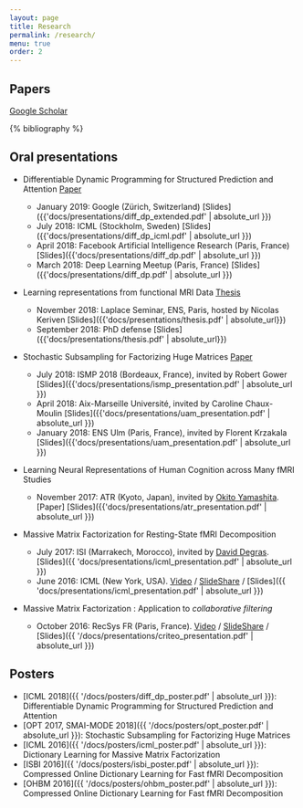 ```yaml
---
layout: page
title: Research
permalink: /research/
menu: true
order: 2
---
```

## Papers

[Google Scholar](https://scholar.google.fr/citations?user=F8riAN8AAAAJ&hl=fr)

{% bibliography %}

## Oral presentations

- Differentiable Dynamic Programming for Structured Prediction and Attention [Paper](https://arxiv.org/abs/1802.03676)
  - January 2019: Google (Zürich, Switzerland) [Slides]({{'docs/presentations/diff_dp_extended.pdf' | absolute_url }})
  - July 2018: ICML (Stockholm, Sweden) [Slides]({{'docs/presentations/diff_dp_icml.pdf' | absolute_url }})
  - April 2018: Facebook Artificial Intelligence Research (Paris, France) [Slides]({{'docs/presentations/diff_dp.pdf' | absolute_url }})
  - March 2018: Deep Learning Meetup (Paris, France) [Slides]({{'docs/presentations/diff_dp.pdf' | absolute_url }})

- Learning representations from functional MRI Data [Thesis](https://tel.archives-ouvertes.fr/tel-01891633/document)
    - November 2018: Laplace Seminar, ENS, Paris, hosted by Nicolas Keriven [Slides]({{'docs/presentations/thesis.pdf' | absolute_url}})
    - September 2018: PhD defense [Slides]({{'docs/presentations/thesis.pdf' | absolute_url}})

- Stochastic Subsampling for Factorizing Huge Matrices [Paper](https://hal.archives-ouvertes.fr/hal-01431618)
  - July 2018: ISMP 2018 (Bordeaux, France), invited by Robert Gower [Slides]({{'docs/presentations/ismp_presentation.pdf' | absolute_url }})
  - April 2018: Aix-Marseille Université, invited by Caroline Chaux-Moulin [Slides]({{'docs/presentations/uam_presentation.pdf' | absolute_url }})
  - January 2018: ENS Ulm (Paris, France), invited by Florent Krzakala [Slides]({{'docs/presentations/uam_presentation.pdf' | absolute_url }})

- Learning Neural Representations of Human Cognition across Many fMRI Studies
  - November 2017: ATR (Kyoto, Japan), invited by [Okito Yamashita](http://www.cns.atr.jp/~oyamashi/contents/profile/profile_e.html). [Paper] [Slides]({{'docs/presentations/atr_presentation.pdf' | absolute_url }})

- Massive Matrix Factorization for Resting-State fMRI Decomposition
  - July 2017: ISI (Marrakech, Morocco), invited by
  [David Degras](http://www.math.umb.edu/people/faculty_homepage.php?id=234). [Slides]({{ 'docs/presentations/icml_presentation.pdf' | absolute_url }})
  - June 2016: ICML (New York, USA). [Video](http://techtalks.tv/talks/dictionary-learning-for-massive-matrix-factorization/62416/) / [SlideShare](http://www.slideshare.net/ruthraarthur/dictionary-learning-for-massive-matrix-factorization-66958894) / [Slides]({{ 'docs/presentations/icml_presentation.pdf' | absolute_url }})

- Massive Matrix Factorization : Application to *collaborative filtering*
  - October 2016: RecSys FR (Paris, France). [Video](https://www.youtube.com/watch?v=WU7GL2LFWwc) / [SlideShare](http://www.slideshare.net/ruthraarthur/dictionary-learning-for-massive-matrix-factorization-applications-to-collaborative-filtering)
  / [Slides]({{ '/docs/presentations/criteo_presentation.pdf' | absolute_url }})

## Posters
- [ICML 2018]({{ '/docs/posters/diff_dp_poster.pdf' | absolute_url }}): Differentiable Dynamic Programming for Structured Prediction and Attention
- [OPT 2017, SMAI-MODE 2018]({{ '/docs/posters/opt_poster.pdf' | absolute_url }}): Stochastic Subsampling for Factorizing Huge Matrices
- [ICML 2016]({{ '/docs/posters/icml_poster.pdf' | absolute_url }}): Dictionary Learning for Massive Matrix Factorization
- [ISBI 2016]({{ '/docs/posters/isbi_poster.pdf' | absolute_url }}): Compressed Online Dictionary Learning for Fast fMRI Decomposition
- [OHBM 2016]({{ '/docs/posters/ohbm_poster.pdf' | absolute_url }}): Compressed Online Dictionary Learning for Fast fMRI Decomposition
